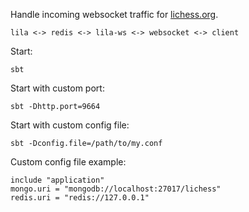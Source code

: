 Handle incoming websocket traffic for [lichess.org](https://lichess.org).

```
lila <-> redis <-> lila-ws <-> websocket <-> client
```

Start:
```
sbt
```

Start with custom port:
```
sbt -Dhttp.port=9664
```

Start with custom config file:
```
sbt -Dconfig.file=/path/to/my.conf
```

Custom config file example:
```
include "application"
mongo.uri = "mongodb://localhost:27017/lichess"
redis.uri = "redis://127.0.0.1"
```
